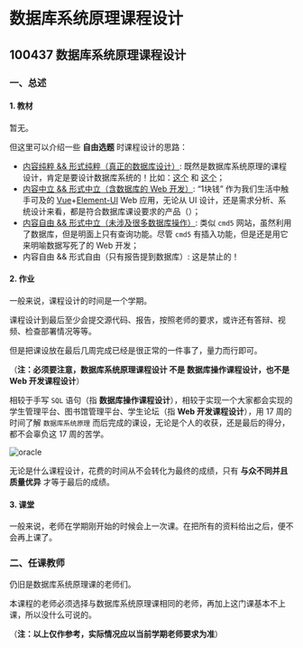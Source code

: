 # 数据库系统原理课程设计

## 100437 数据库系统原理课程设计

### 一、总述

#### 1. 教材

暂无。

但这里可以介绍一些 **自由选题** 时课程设计的思路：

* [内容纯粹 && 形式纯粹（真正的数据库设计）](https://en.wikipedia.org/wiki/Database): 既然是数据库系统原理的课程设计，肯定是要设计数据库系统的！比如：[这个](https://github.com/wwwyanxin/wyxDBMS) 和 [这个](https://github.com/donglinz/database)；
* [内容中立 && 形式中立（含数据库的 Web 开发）](https://1.tongji.edu.cn/): “1块钱” 作为我们生活中触手可及的 [Vue](https://vuejs.org/v2/guide/)+[Element-UI](https://element.eleme.io/#/en-US) Web 应用，无论从 UI 设计，还是需求分析、系统设计来看，都是符合数据库课设要求的产品（）；
* [内容自由 && 形式中立（未涉及很多数据库操作）](https://www.cmd5.com/): 类似 `cmd5` 网站，虽然利用了数据库，但是明面上只有查询功能。尽管 `cmd5` 有插入功能，但是还是用它来明喻数据写死了的 Web 开发；
* 内容自由 && 形式自由（只有报告提到数据库）: 这是禁止的！

#### 2. 作业

一般来说，课程设计的时间是一个学期。

课程设计到最后至少会提交源代码、报告，按照老师的要求，或许还有答辩、视频、检查部署情况等等。

但是把课设放在最后几周完成已经是很正常的一件事了，量力而行即可。

（**注：必须要注意，数据库系统原理课程设计 不是 数据库操作课程设计，也不是 Web 开发课程设计**）

相较于手写 `SQL` 语句（指 **数据库操作课程设计**），相较于实现一个大家都会实现的学生管理平台、图书馆管理平台、学生论坛（指 **Web 开发课程设计**），用 17 周的时间了解 `数据库系统原理` 而后完成的课设，无论是个人的收获，还是最后的得分，都不会辜负这 17 周的苦学。

![oracle](https://github.com/TJ-CSCCG/TJCS-Images/raw/TJCS-Course/100437_数据库系统原理课程设计/img/oracle.jpg)

无论是什么课程设计，花费的时间从不会转化为最终的成绩，只有 **与众不同并且质量优异** 才等于最后的成绩。

#### 3. 课堂

一般来说，老师在学期刚开始的时候会上一次课。在把所有的资料给出之后，便不会再上课了。

### 二、任课教师

仍旧是数据库系统原理课的老师们。

本课程的老师必须选择与数据库系统原理课相同的老师，再加上这门课基本不上课，所以没什么可说的。

（**注：以上仅作参考，实际情况应以当前学期老师要求为准**）
